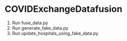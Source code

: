 # COVIDExchangeDatafusion
1. Run fuse_data.py 
2. Run generate_fake_data.py 
3. Run update_hospitals_using_fake_data.py